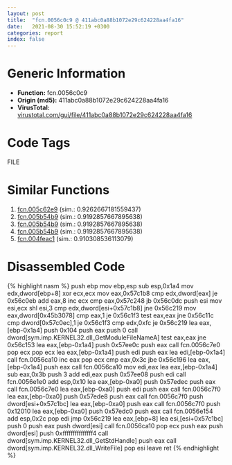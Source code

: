 ```yaml
---
layout: post
title:  "fcn.0056c0c9 @ 411abc0a88b1072e29c624228aa4fa16"
date:   2021-08-30 15:52:19 +0300
categories: report
index: false
---
```


# Generic Information
- **Function:** fcn.0056c0c9
- **Origin (md5):** 411abc0a88b1072e29c624228aa4fa16
- **VirusTotal:** [virustotal.com/gui/file/411abc0a88b1072e29c624228aa4fa16][virustotal_ref]

# Code Tags
<span class="tag" id="FILE">FILE</span>


# Similar Functions

1. [fcn.005c62e9][similar_1_ref] (sim.: 0.9262667181559437)
2. [fcn.005b54b9][similar_2_ref] (sim.: 0.9192857667895638)
3. [fcn.005b54b9][similar_3_ref] (sim.: 0.9192857667895638)
4. [fcn.005b54b9][similar_4_ref] (sim.: 0.9192857667895638)
5. [fcn.004feac1][similar_5_ref] (sim.: 0.910308536113079)


# Disassembled Code

{% highlight nasm %}
push ebp
mov ebp,esp
sub esp,0x1a4
mov edx,dword[ebp+8]
xor ecx,ecx
mov eax,0x57c1b8
cmp edx,dword[eax]
je 0x56c0eb
add eax,8
inc ecx
cmp eax,0x57c248
jb 0x56c0dc
push esi
mov esi,ecx
shl esi,3
cmp edx,dword[esi+0x57c1b8]
jne 0x56c219
mov eax,dword[0x45b3078]
cmp eax,1
je 0x56c1f3
test eax,eax
jne 0x56c11c
cmp dword[0x57c0ec],1
je 0x56c1f3
cmp edx,0xfc
je 0x56c219
lea eax,[ebp-0x1a4]
push 0x104
push eax
push 0
call dword[sym.imp.KERNEL32.dll_GetModuleFileNameA]
test eax,eax
jne 0x56c153
lea eax,[ebp-0x1a4]
push 0x57ee0c
push eax
call fcn.0056c7e0
pop ecx
pop ecx
lea eax,[ebp-0x1a4]
push edi
push eax
lea edi,[ebp-0x1a4]
call fcn.0056ca10
inc eax
pop ecx
cmp eax,0x3c
jbe 0x56c196
lea eax,[ebp-0x1a4]
push eax
call fcn.0056ca10
mov edi,eax
lea eax,[ebp-0x1a4]
sub eax,0x3b
push 3
add edi,eax
push 0x57ee08
push edi
call fcn.0056e1e0
add esp,0x10
lea eax,[ebp-0xa0]
push 0x57edec
push eax
call fcn.0056c7e0
lea eax,[ebp-0xa0]
push edi
push eax
call fcn.0056c7f0
lea eax,[ebp-0xa0]
push 0x57ede8
push eax
call fcn.0056c7f0
push dword[esi+0x57c1bc]
lea eax,[ebp-0xa0]
push eax
call fcn.0056c7f0
push 0x12010
lea eax,[ebp-0xa0]
push 0x57edc0
push eax
call fcn.0056e154
add esp,0x2c
pop edi
jmp 0x56c219
lea eax,[ebp+8]
lea esi,[esi+0x57c1bc]
push 0
push eax
push dword[esi]
call fcn.0056ca10
pop ecx
push eax
push dword[esi]
push 0xfffffffffffffff4
call dword[sym.imp.KERNEL32.dll_GetStdHandle]
push eax
call dword[sym.imp.KERNEL32.dll_WriteFile]
pop esi
leave 
ret 
{% endhighlight %}


[similar_1_ref]: /report/fcn.005c62e9@9df9a5aa1b4726bd0de47365be1d7f48
[similar_2_ref]: /report/fcn.005b54b9@94e69b06aa5afa1982c99238f6dc497c
[similar_3_ref]: /report/fcn.005b54b9@2694aedb5e4f4308d70d56b7790b8855
[similar_4_ref]: /report/fcn.005b54b9@92ebfdbd3dde88c10736116d80b77e19
[similar_5_ref]: /report/fcn.004feac1@557dcbbf2711fedc520328fbbc657056
[virustotal_ref]: https://www.virustotal.com/gui/file/411abc0a88b1072e29c624228aa4fa16